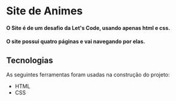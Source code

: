# Site de Animes
#### O Site é de um desafio da Let's Code, usando apenas html e css. 
#### O site possui quatro páginas e vai navegando por elas.

## Tecnologias

As seguintes ferramentas foram usadas na construção do projeto:

- HTML
- CSS




